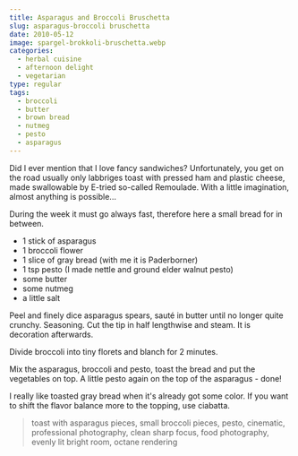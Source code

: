 ```yaml
---
title: Asparagus and Broccoli Bruschetta
slug: asparagus-broccoli bruschetta
date: 2010-05-12
image: spargel-brokkoli-bruschetta.webp
categories: 
  - herbal cuisine
  - afternoon delight
  - vegetarian
type: regular
tags: 
  - broccoli
  - butter
  - brown bread
  - nutmeg
  - pesto
  - asparagus
---
```


Did I ever mention that I love fancy sandwiches? Unfortunately, you get on the road usually only labbriges toast with pressed ham and plastic cheese, made swallowable by E-tried so-called Remoulade. With a little imagination, almost anything is possible...

During the week it must go always fast, therefore here a small bread for in between.

* 1 stick of asparagus 
* 1 broccoli flower 
* 1 slice of gray bread (with me it is Paderborner) 
* 1 tsp pesto (I made nettle and ground elder walnut pesto) 
* some butter 
* some nutmeg 
* a little salt

Peel and finely dice asparagus spears, sauté in butter until no longer quite crunchy. Seasoning. Cut the tip in half lengthwise and steam. It is decoration afterwards.

Divide broccoli into tiny florets and blanch for 2 minutes.

Mix the asparagus, broccoli and pesto, toast the bread and put the vegetables on top. A little pesto again on the top of the asparagus - done!

I really like toasted gray bread when it's already got some color. If you want to shift the flavor balance more to the topping, use ciabatta.

> toast with asparagus pieces, small broccoli pieces, pesto, cinematic, professional photography, clean sharp focus, food photography, evenly lit bright room, octane rendering